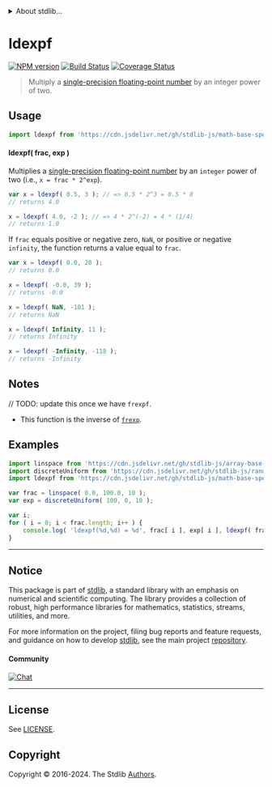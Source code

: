 <!--

@license Apache-2.0

Copyright (c) 2024 The Stdlib Authors.

Licensed under the Apache License, Version 2.0 (the "License");
you may not use this file except in compliance with the License.
You may obtain a copy of the License at

   http://www.apache.org/licenses/LICENSE-2.0

Unless required by applicable law or agreed to in writing, software
distributed under the License is distributed on an "AS IS" BASIS,
WITHOUT WARRANTIES OR CONDITIONS OF ANY KIND, either express or implied.
See the License for the specific language governing permissions and
limitations under the License.

-->


<details>
  <summary>
    About stdlib...
  </summary>
  <p>We believe in a future in which the web is a preferred environment for numerical computation. To help realize this future, we've built stdlib. stdlib is a standard library, with an emphasis on numerical and scientific computation, written in JavaScript (and C) for execution in browsers and in Node.js.</p>
  <p>The library is fully decomposable, being architected in such a way that you can swap out and mix and match APIs and functionality to cater to your exact preferences and use cases.</p>
  <p>When you use stdlib, you can be absolutely certain that you are using the most thorough, rigorous, well-written, studied, documented, tested, measured, and high-quality code out there.</p>
  <p>To join us in bringing numerical computing to the web, get started by checking us out on <a href="https://github.com/stdlib-js/stdlib">GitHub</a>, and please consider <a href="https://opencollective.com/stdlib">financially supporting stdlib</a>. We greatly appreciate your continued support!</p>
</details>

# ldexpf

[![NPM version][npm-image]][npm-url] [![Build Status][test-image]][test-url] [![Coverage Status][coverage-image]][coverage-url] <!-- [![dependencies][dependencies-image]][dependencies-url] -->

> Multiply a [single-precision floating-point number][ieee754] by an integer power of two.



<section class="usage">

## Usage

```javascript
import ldexpf from 'https://cdn.jsdelivr.net/gh/stdlib-js/math-base-special-ldexpf@deno/mod.js';
```

#### ldexpf( frac, exp )

Multiplies a [single-precision floating-point number][ieee754] by an `integer` power of two (i.e., `x = frac * 2^exp`).

```javascript
var x = ldexpf( 0.5, 3 ); // => 0.5 * 2^3 = 0.5 * 8
// returns 4.0

x = ldexpf( 4.0, -2 ); // => 4 * 2^(-2) = 4 * (1/4)
// returns 1.0
```

If `frac` equals positive or negative zero, `NaN`, or positive or negative `infinity`, the function returns a value equal to `frac`.

```javascript
var x = ldexpf( 0.0, 20 );
// returns 0.0

x = ldexpf( -0.0, 39 );
// returns -0.0

x = ldexpf( NaN, -101 );
// returns NaN

x = ldexpf( Infinity, 11 );
// returns Infinity

x = ldexpf( -Infinity, -118 );
// returns -Infinity
```

<section class="usage">

<section class="notes">

## Notes

// TODO: update this once we have `frexpf`.

-   This function is the inverse of [`frexp`][@stdlib/math/base/special/frexp].

</section>

<!-- /.notes -->

<section class="examples">

## Examples

<!-- eslint no-undef: "error" -->

```javascript
import linspace from 'https://cdn.jsdelivr.net/gh/stdlib-js/array-base-linspace@deno/mod.js';
import discreteUniform from 'https://cdn.jsdelivr.net/gh/stdlib-js/random-array-discrete-uniform@deno/mod.js';
import ldexpf from 'https://cdn.jsdelivr.net/gh/stdlib-js/math-base-special-ldexpf@deno/mod.js';

var frac = linspace( 0.0, 100.0, 10 );
var exp = discreteUniform( 100, 0, 10 );

var i;
for ( i = 0; i < frac.length; i++ ) {
    console.log( 'ldexpf(%d,%d) = %d', frac[ i ], exp[ i ], ldexpf( frac[ i ], exp[ i ] ) );
}
```

</section>

<!-- /.examples -->

<!-- C interface documentation. -->



<!-- Section for related `stdlib` packages. Do not manually edit this section, as it is automatically populated. -->

<section class="related">

</section>

<!-- /.related -->

<!-- Section for all links. Make sure to keep an empty line after the `section` element and another before the `/section` close. -->


<section class="main-repo" >

* * *

## Notice

This package is part of [stdlib][stdlib], a standard library with an emphasis on numerical and scientific computing. The library provides a collection of robust, high performance libraries for mathematics, statistics, streams, utilities, and more.

For more information on the project, filing bug reports and feature requests, and guidance on how to develop [stdlib][stdlib], see the main project [repository][stdlib].

#### Community

[![Chat][chat-image]][chat-url]

---

## License

See [LICENSE][stdlib-license].


## Copyright

Copyright &copy; 2016-2024. The Stdlib [Authors][stdlib-authors].

</section>

<!-- /.stdlib -->

<!-- Section for all links. Make sure to keep an empty line after the `section` element and another before the `/section` close. -->

<section class="links">

[npm-image]: http://img.shields.io/npm/v/@stdlib/math-base-special-ldexpf.svg
[npm-url]: https://npmjs.org/package/@stdlib/math-base-special-ldexpf

[test-image]: https://github.com/stdlib-js/math-base-special-ldexpf/actions/workflows/test.yml/badge.svg?branch=main
[test-url]: https://github.com/stdlib-js/math-base-special-ldexpf/actions/workflows/test.yml?query=branch:main

[coverage-image]: https://img.shields.io/codecov/c/github/stdlib-js/math-base-special-ldexpf/main.svg
[coverage-url]: https://codecov.io/github/stdlib-js/math-base-special-ldexpf?branch=main

<!--

[dependencies-image]: https://img.shields.io/david/stdlib-js/math-base-special-ldexpf.svg
[dependencies-url]: https://david-dm.org/stdlib-js/math-base-special-ldexpf/main

-->

[chat-image]: https://img.shields.io/gitter/room/stdlib-js/stdlib.svg
[chat-url]: https://app.gitter.im/#/room/#stdlib-js_stdlib:gitter.im

[stdlib]: https://github.com/stdlib-js/stdlib

[stdlib-authors]: https://github.com/stdlib-js/stdlib/graphs/contributors

[umd]: https://github.com/umdjs/umd
[es-module]: https://developer.mozilla.org/en-US/docs/Web/JavaScript/Guide/Modules

[deno-url]: https://github.com/stdlib-js/math-base-special-ldexpf/tree/deno
[deno-readme]: https://github.com/stdlib-js/math-base-special-ldexpf/blob/deno/README.md
[umd-url]: https://github.com/stdlib-js/math-base-special-ldexpf/tree/umd
[umd-readme]: https://github.com/stdlib-js/math-base-special-ldexpf/blob/umd/README.md
[esm-url]: https://github.com/stdlib-js/math-base-special-ldexpf/tree/esm
[esm-readme]: https://github.com/stdlib-js/math-base-special-ldexpf/blob/esm/README.md
[branches-url]: https://github.com/stdlib-js/math-base-special-ldexpf/blob/main/branches.md

[stdlib-license]: https://raw.githubusercontent.com/stdlib-js/math-base-special-ldexpf/main/LICENSE

[ieee754]: https://en.wikipedia.org/wiki/IEEE_754-1985
[@stdlib/math/base/special/frexp]: https://github.com/stdlib-js/math-base-special-frexp/tree/deno

<!-- <related-links> -->

<!-- </related-links> -->

</section>

<!-- /.links -->
